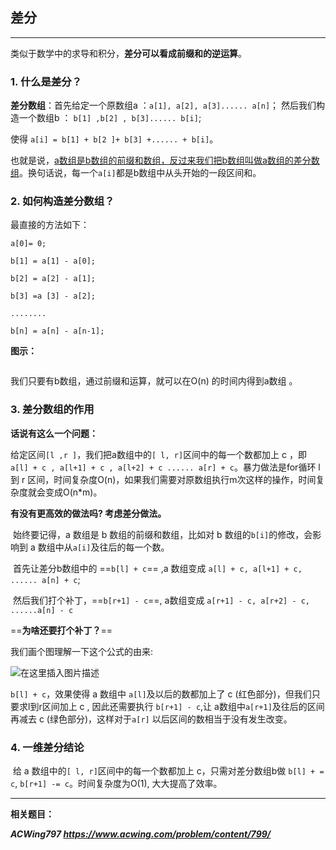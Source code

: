 ## 差分

---

类似于数学中的求导和积分，**差分可以看成前缀和的逆运算**。



### 1. 什么是差分？

**差分数组**：首先给定一个原数组a ：`a[1], a[2], a[3]...... a[n]`； 然后我们构造一个数组b ： `b[1] ,b[2] , b[3]...... b[i]`;

使得 `a[i] = b[1] + b[2 ]+ b[3] +...... + b[i]`。

​		也就是说，<u>a数组是b数组的前缀和数组，反过来我们把b数组叫做a数组的差分数组</u>。换句话说，每一个`a[i]`都是b数组中从头开始的一段区间和。



### 2. 如何构造差分数组？

最直接的方法如下：

`a[0]= 0;`

`b[1] = a[1] - a[0];`

`b[2] = a[2] - a[1];`

`b[3] =a [3] - a[2];`

`........`

`b[n] = a[n] - a[n-1];`

**图示：**

![<img src="https://img-blog.csdnimg.cn/20201215214337143.png"   width="80%">](https://img-blog.csdnimg.cn/20201217174809672.png?x-oss-process=image/watermark,type_ZmFuZ3poZW5naGVpdGk,shadow_10,text_aHR0cHM6Ly9ibG9nLmNzZG4ubmV0L3dlaXhpbl80NTYyOTI4NQ==,size_16,color_FFFFFF,t_70)

我们只要有b数组，通过前缀和运算，就可以在O(n) 的时间内得到a数组 。



### 3.  差分数组的作用

**话说有这么一个问题：**

​		给定区间`[l ,r ]`，我们把a数组中的`[ l, r]`区间中的每一个数都加上 c ，即 `a[l] + c , a[l+1] + c , a[l+2] + c ...... a[r] + c`。暴力做法是for循环 l 到 r 区间，时间复杂度O(n)，如果我们需要对原数组执行m次这样的操作，时间复杂度就会变成O(n*m)。



**有没有更高效的做法吗? 考虑差分做法。**

​		始终要记得，a 数组是 b 数组的前缀和数组，比如对 b 数组的`b[i]`的修改，会影响到 a 数组中从`a[i]`及往后的每一个数。

​		首先让差分b数组中的 ==`b[l] + c`== ,a 数组变成 `a[l] + c, a[l+1] + c, ...... a[n] + c`;

​		然后我们打个补丁，==`b[r+1] - c`==, a数组变成 `a[r+1] - c, a[r+2] - c, ......a[n] - c`



==**为啥还要打个补丁？**==

我们画个图理解一下这个公式的由来:

![在这里插入图片描述](https://img-blog.csdnimg.cn/20201215163431253.png?x-oss-process=image/watermark,type_ZmFuZ3poZW5naGVpdGk,shadow_10,text_aHR0cHM6Ly9ibG9nLmNzZG4ubmV0L3dlaXhpbl80NTYyOTI4NQ==,size_16,color_FFFFFF,t_70)

`b[l] + c`，效果使得 a 数组中 `a[l]`及以后的数都加上了 c (红色部分)，但我们只要求l到r区间加上 c , 因此还需要执行 `b[r+1] - c`,让 a数组中`a[r+1]`及往后的区间再减去 c (绿色部分)，这样对于`a[r]` 以后区间的数相当于没有发生改变。



### 4.  一维差分结论

​		给 a 数组中的`[ l, r]`区间中的每一个数都加上 c，只需对差分数组b做 `b[l] + = c`, `b[r+1] -= c`。时间复杂度为O(1), 大大提高了效率。

------

**相关题目：**

***ACWing797 https://www.acwing.com/problem/content/799/***

